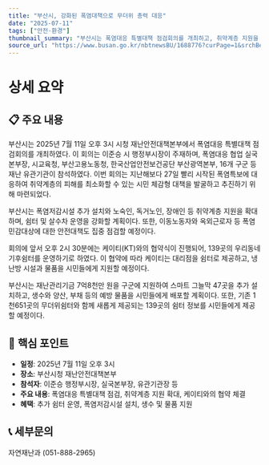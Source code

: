 ```yaml
---
title: "부산시, 강화된 폭염대책으로 무더위 총력 대응"
date: "2025-07-11"
tags: ["안전·환경"]
thumbnail_summary: "부산시는 폭염대응 특별대책 점검회의를 개최하고, 취약계층 지원을 강화한다."
source_url: "https://www.busan.go.kr/nbtnewsBU/1688776?curPage=1&srchBeginDt=&srchEndDt=&srchKey=&srchText="
---
```


# 상세 요약

## 📋 주요 내용
부산시는 2025년 7월 11일 오후 3시 시청 재난안전대책본부에서 폭염대응 특별대책 점검회의를 개최하였다. 이 회의는 이준승 시 행정부시장이 주재하며, 폭염대응 협업 실국본부장, 시교육청, 부산고용노동청, 한국산업안전보건공단 부산광역본부, 16개 구군 등 재난 유관기관이 참석하였다. 이번 회의는 지난해보다 27일 빨리 시작된 폭염특보에 대응하여 취약계층의 피해를 최소화할 수 있는 시민 체감형 대책을 발굴하고 추진하기 위해 마련되었다.

부산시는 폭염저감시설 추가 설치와 노숙인, 독거노인, 장애인 등 취약계층 지원을 확대하며, 쉼터 및 살수차 운영을 강화할 계획이다. 또한, 이동노동자와 옥외근로자 등 폭염 민감대상에 대한 안전대책도 집중 점검할 예정이다.

회의에 앞서 오후 2시 30분에는 케이티(KT)와의 협약식이 진행되어, 139곳의 우리동네 기후쉼터를 운영하기로 하였다. 이 협약에 따라 케이티는 대리점을 쉼터로 제공하고, 냉난방 시설과 물품을 시민들에게 지원할 예정이다.

부산시는 재난관리기금 7억8천만 원을 구군에 지원하여 스마트 그늘막 47곳을 추가 설치하고, 생수와 양산, 부채 등의 예방 물품을 시민들에게 배포할 계획이다. 또한, 기존 1천651곳의 무더위쉼터와 함께 새롭게 제공되는 139곳의 쉼터 정보를 시민들에게 제공할 예정이다.

## 🎯 핵심 포인트
- **일정**: 2025년 7월 11일 오후 3시
- **장소**: 부산시청 재난안전대책본부
- **참석자**: 이준승 행정부시장, 실국본부장, 유관기관장 등
- **주요 내용**: 폭염대응 특별대책 점검, 취약계층 지원 확대, 케이티와의 협약 체결
- **혜택**: 추가 쉼터 운영, 폭염저감시설 설치, 생수 및 물품 지원

## 📞 세부문의
자연재난과 (051-888-2965)